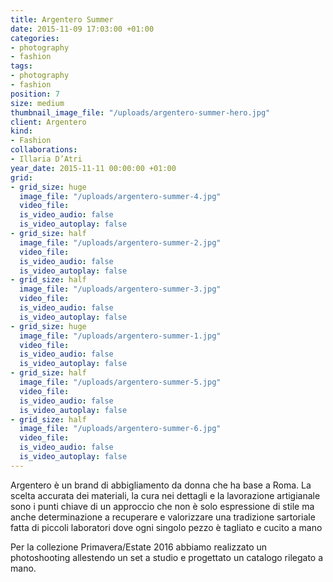 ```yaml
---
title: Argentero Summer
date: 2015-11-09 17:03:00 +01:00
categories:
- photography
- fashion
tags:
- photography
- fashion
position: 7
size: medium
thumbnail_image_file: "/uploads/argentero-summer-hero.jpg"
client: Argentero
kind:
- Fashion
collaborations:
- Illaria D’Atri
year_date: 2015-11-11 00:00:00 +01:00
grid:
- grid_size: huge
  image_file: "/uploads/argentero-summer-4.jpg"
  video_file: 
  is_video_audio: false
  is_video_autoplay: false
- grid_size: half
  image_file: "/uploads/argentero-summer-2.jpg"
  video_file: 
  is_video_audio: false
  is_video_autoplay: false
- grid_size: half
  image_file: "/uploads/argentero-summer-3.jpg"
  video_file: 
  is_video_audio: false
  is_video_autoplay: false
- grid_size: huge
  image_file: "/uploads/argentero-summer-1.jpg"
  video_file: 
  is_video_audio: false
  is_video_autoplay: false
- grid_size: half
  image_file: "/uploads/argentero-summer-5.jpg"
  video_file: 
  is_video_audio: false
  is_video_autoplay: false
- grid_size: half
  image_file: "/uploads/argentero-summer-6.jpg"
  video_file: 
  is_video_audio: false
  is_video_autoplay: false
---
```


Argentero è un brand di abbigliamento da donna che ha base a Roma.
La scelta accurata dei materiali, la cura nei dettagli e la lavorazione artigianale 
sono i punti chiave di un approccio  che non è solo espressione di stile ma anche determinazione a recuperare e valorizzare una tradizione sartoriale fatta di piccoli laboratori dove ogni singolo pezzo è tagliato e cucito a mano

Per la collezione Primavera/Estate 2016 abbiamo realizzato un photoshooting allestendo 
un set a studio e progettato un catalogo rilegato a mano.
